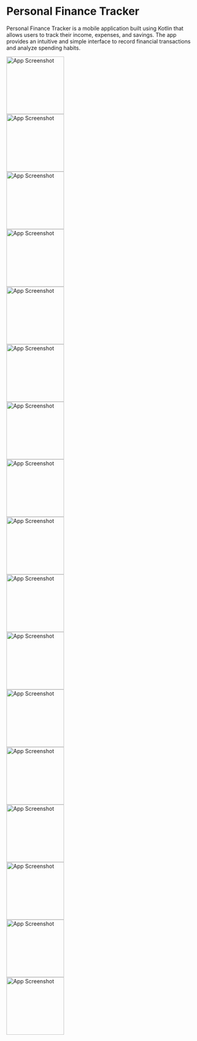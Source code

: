 # Personal Finance Tracker

Personal Finance Tracker is a mobile application built using Kotlin that allows users to track their income, expenses, and savings. The app provides an intuitive and simple interface to record financial transactions and analyze spending habits.

<img src="https://github.com/202320020818/Finance_Tracker-3/blob/e35386f1e259a6d53ee60f8f90a8333f21a7aca0/Screenshot%202025-04-30%20092930.png?raw=true" alt="App Screenshot" width="150"/><br>
<img src="https://github.com/202320020818/Finance_Tracker-3/blob/774f5bf78eead6316181e01a8eaa2babdec07d10/Screenshot%202025-04-30%20092944.png?raw=true" alt="App Screenshot" width="150"/><br>
<img src="https://github.com/202320020818/Finance_Tracker-3/blob/c893db9c2a35f37071910c2aacbc1cf815d41999/Screenshot%202025-04-30%20092954.png?raw=true" alt="App Screenshot" width="150"/><br>
<img src="https://github.com/202320020818/Finance_Tracker-3/blob/c893db9c2a35f37071910c2aacbc1cf815d41999/Screenshot%202025-04-30%20093003.png?raw=true" alt="App Screenshot" width="150"/><br>
<img src="https://github.com/202320020818/Finance_Tracker-3/blob/c893db9c2a35f37071910c2aacbc1cf815d41999/Screenshot%202025-04-30%20093010.png?raw=true" alt="App Screenshot" width="150"/><br>
<img src="https://github.com/202320020818/Finance_Tracker-3/blob/c893db9c2a35f37071910c2aacbc1cf815d41999/Screenshot%202025-04-30%20093019.png?raw=true" alt="App Screenshot" width="150"/><br>
<img src="https://github.com/202320020818/Finance_Tracker-3/blob/c893db9c2a35f37071910c2aacbc1cf815d41999/Screenshot%202025-04-30%20093057.png?raw=true" alt="App Screenshot" width="150"/><br>
<img src="https://github.com/202320020818/Finance_Tracker-3/blob/c893db9c2a35f37071910c2aacbc1cf815d41999/Screenshot%202025-04-30%20093109.png?raw=true" alt="App Screenshot" width="150"/><br>
<img src="https://github.com/202320020818/Finance_Tracker-3/blob/c893db9c2a35f37071910c2aacbc1cf815d41999/Screenshot%202025-04-30%20093120.png?raw=true" alt="App Screenshot" width="150"/><br>
<img src="https://github.com/202320020818/Finance_Tracker-3/blob/c893db9c2a35f37071910c2aacbc1cf815d41999/Screenshot%202025-04-30%20093127.png?raw=true" alt="App Screenshot" width="150"/><br>
<img src="https://github.com/202320020818/Finance_Tracker-3/blob/c893db9c2a35f37071910c2aacbc1cf815d41999/Screenshot%202025-04-30%20093143.png?raw=true" alt="App Screenshot" width="150"/><br>
<img src="https://github.com/202320020818/Finance_Tracker-3/blob/c893db9c2a35f37071910c2aacbc1cf815d41999/Screenshot%202025-04-30%20093149.png?raw=true" alt="App Screenshot" width="150"/><br>
<img src="https://github.com/202320020818/Finance_Tracker-3/blob/c893db9c2a35f37071910c2aacbc1cf815d41999/Screenshot%202025-04-30%20093200.png?raw=true" alt="App Screenshot" width="150"/><br>
<img src="https://github.com/202320020818/Finance_Tracker-3/blob/c893db9c2a35f37071910c2aacbc1cf815d41999/Screenshot%202025-04-30%20093205.png?raw=true" alt="App Screenshot" width="150"/><br>
<img src="https://github.com/202320020818/Finance_Tracker-3/blob/c893db9c2a35f37071910c2aacbc1cf815d41999/Screenshot%202025-04-30%20093213.png?raw=true" alt="App Screenshot" width="150"/><br>
<img src="https://github.com/202320020818/Finance_Tracker-3/blob/c893db9c2a35f37071910c2aacbc1cf815d41999/Screenshot%202025-04-30%20093222.png?raw=true" alt="App Screenshot" width="150"/><br>
<img src="https://github.com/202320020818/Finance_Tracker-3/blob/c893db9c2a35f37071910c2aacbc1cf815d41999/Screenshot%202025-04-30%20094437.png?raw=true" alt="App Screenshot" width="150"/><br>
